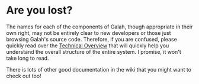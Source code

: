 # Are you lost?

The names for each of the components of Galah, though appropriate in their own
right, may not be entirely clear to new developers or those just browsing
Galah's source code. Therefore, if you are confused, please quickly read over
the
[Technical Overview](https://github.com/galah-group/galah/wiki/Technical-Overview)
that will quickly help you understand the overall structure of the entire
system. I promise, it won't take long to read.

There is lots of other good documentation in the wiki that you might want to
check out too!
